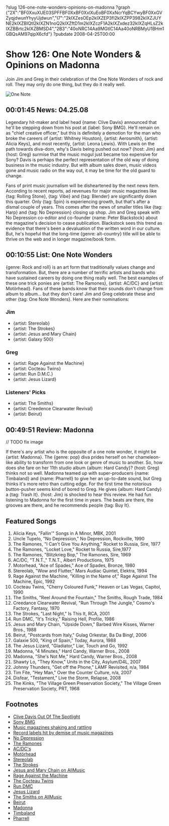 ?slug 126-one-note-wonders-opinions-on-madonna
?graph {"2X":"BF0XxuXUE03SPFFBF0XxBF0XxlXuEoBF0XxNcrYqBCYwyBF0XxGVZyqjdwunYhyyUjdwun","I7":"2kIXZesOEp2kIXZEP3fI2kIXZPP3982kIXZJUYNE2kIXZBIQtI2kIXZN1noQ2kIXZftD1m2kIXZczF1A2kIXZxdez32kIXZqHLsZ2kIXZBBrtc2kIXZBMSD4","2B3":"40oNRC14Aa9MGtlC14Aa40oNRBMyU1BHm1GBQsAM97qipX6cfd"}
?pubdate 2008-04-25T00:00
# Show 126: One Note Wonders & Opinions on Madonna
Join Jim and Greg in their celebration of the One Note Wonders of rock and roll. They may only do one thing, but they do it really well.

![One Note](//static.soundopinions.org/images/2008/onenote.jpg)

## 00:01:45 News: 04.25.08
Legendary hit-maker and label head {name: Clive Davis} announced that he'll be stepping down from his post at {label: Sony BMG}. He'll remain on as "chief creative officer," but this is definitely a demotion for the man who broke the careers of {artist: Whitney Houston}, {artist: Aerosmith}, {artist: Alicia Keys}, and most recently, {artist: Leona Lewis}. With Lewis on the path towards diva-dom, why's Davis being pushed out now? {host: Jim} and {host: Greg} surmise that the music mogul just became too expensive for Sony? Davis is perhaps the perfect representation of the old way of doing business in the music industry. But with album sales down, music videos gone and music radio on the way out, it may be time for the old guard to change.

Fans of print music journalism will be disheartened by the next news item. According to recent reports, ad revenues for major music magazines like {tag: Rolling Stone}, {tag: Vibe} and {tag: Blender} are significantly down this quarter. Only {tag: Spin} is experiencing growth, but that's after a dismal couple of years. This comes after the news of smaller titles like {tag: Harp} and {tag: No Depression} closing up shop. Jim and Greg speak with No Depression co-editor and co-founder {name: Peter Blackstock} about the magazine's decision to cease publication. Blackstock sees this trend as evidence that there's been a devaluation of the written word in our culture. But, he's hopeful that the long-time {genre: alt-country} title will be able to thrive on the web and in longer magazine/book form.

## 00:10:55 List: One Note Wonders
{genre: Rock and roll} is an art form that traditionally values change and transformation. But, there are a number of terrific artists and bands who have sustained careers by doing one thing really well. The best examples of these one trick ponies are {artist: The Ramones}, {artist: AC/DC} and {artist: Motörhead}. Fans of these bands know that their sounds don't change from album to album... but they don't care! Jim and Greg celebrate these and other {tag: One Note Wonders}. Here are their nominations:

### Jim
- {artist: Stereolab}
- {artist: The Strokes}
- {artist: Jesus and Mary Chain}
- {artist: Galaxy 500}

### Greg
- {artist: Rage Against the Machine}
- {artist: Cocteau Twins}
- {artist: Run D.M.C.}
- {artist: Jesus Lizard}

### Listeners' Picks
- {artist: The Smiths}
- {artist: Creedence Clearwater Revival}
- {artist: Beirut}

## 00:49:51 Review: Madonna

// TODO fix image

If there's any artist who is the opposite of a one note wonder, it might be {artist: Madonna}. The {genre: pop} diva prides herself on her chameleon-like ability to transform from one look or genre of music to another. So, how does she fare on her 11th studio album {album: Hard Candy}? {host: Greg} thinks not so well. Madonna teamed up with super-producers {name: Timbaland} and {name: Pharrell} to give her an up-to-date sound, but Greg thinks it's more retro than cutting edge. For the first time the notorious button-pusher seems kind of bored to Greg. He gives {album: Hard Candy} a {tag: Trash It}. {host: Jim} is shocked to hear this review. He had fun listening to Madonna for the first time in years. The beats are there, the grooves are there, and he recommends people {tag: Buy It}.

## Featured Songs
1. Alicia Keys, "Fallin'" Songs in A Minor, MBK, 2001
2. Uncle Tupelo, "No Depression," No Depression, Rockville, 1990
3. The Ramones, "I Can't Give You Anything," Rocket to Russia, Sire, 1977
4. The Ramones, "Locket Love," Rocket to Russia, Sire,1977
5. The Ramones, "Blitzkrieg Bop," The Ramones, Sire, 1969
6. AC/DC, "T.N.T.," T.N.T., Albert Productions, 1975
7. Motorhead, "Ace of Spades," Ace of Spades, Bronze, 1980
8. Stereolab, "Wow and Flutter," Mars Audiac Quintet, Elektra, 1994
9. Rage Against the Machine, "Killing in the Name of," Rage Against The Machine, Epic, 1992
10. Cocteau Twins, "Cherry Coloured Funk," Heaven or Las Vegas, Capitol, 1990
11. The Smiths, "Reel Around the Fountain," The Smiths, Rough Trade, 1984
12. Creedance Clearwater Revival, "Run Through The Jungle," Cosmo's Factory, Fantasy, 1970
13. The Strokes, "Last Night," Is This It, RCA, 2001
14. Run DMC, "It's Tricky," Raising Hell, Profile, 1986
15. Jesus and Mary Chain, "Upside Down," Barbed Wire Kisses, Warner Bros., 1988
16. Beirut, "Postcards from Italy," Gulag Orkestar, Ba Da Bing!, 2006
17. Galaxie 500, "King of Spain," Today, Aurora, 1988
18. The Jesus Lizard, "Gladiator," Liar, Touch and Go, 1992
19. Madonna, "4 Minutes," Hard Candy, Warner Bros., 2008
20. Madonna, "She's Not Me," Hard Candy, Warner Bros., 2008
21. Shawty Lo, "They Know," Units in the City, Asylum/D4L, 2007
22. Johnny Thunders, "Get off the Phone," LAMF Revisited, n/a, 1984
23. Tim Fite, "Hey Man," Over the Counter Culture, n/a, 2007
24. Disfear, "Testament," Live the Storm, Relapse, 2008
25. The Kinks, "The Village Green Preservation Society," The Village Green Preservation Society, PRT, 1968

## Footnotes
- [Clive Davis Out Of The Spotlight](http://www.forbes.com/facesinthenews/2008/04/18/davis-sony-music-face-markets-cx_ll_0418autofacescan01.html)
- [Sony BMG](http://www.sonybmg.com/)
- [Music magazines shaking and rattling](http://www.crainsnewyork.com/article/20080420/FREE/186997629)
- [Record labels hit by demise of music magazines](http://ca.reuters.com/article/entertainmentNews/idCAN0548260520080405)
- [No Depression](http://www.nodepression.net/)
- [The Ramones](http://www.ramones.com/)
- [AC/DC's](http://www.acdcrocks.com/)
- [Motörhead](http://www.imotorhead.com/)
- [Stereolab](http://www.stereolab.co.uk/)
- [The Strokes](http://www.thestrokes.com/)
- [Jesus and Mary Chain on AllMusic](http://www.allmusic.com/cg/amg.dll?p=amg&sql=11:wifpxqe5ldse)
- [Rage Against the Machine](http://www.ratm.com/)
- [The Cocteau Twins](http://www.cocteautwins.com/)
- [Run DMC](http://www.rundmc.com/)
- [Jesus Lizard](http://www.touchandgorecords.com/bands/band.php?id=78)
- [The Smiths on AllMusic](http://www.allmusic.com/cg/amg.dll?p=amg&sql=11:kifyxqr5ld0e)
- [Beirut](http://www.beirutband.com/)
- [Madonna](http://www.madonna.com/)
- [Timbaland](http://www.timbalandmusic.com/)
- [Pharrell](http://www.pharrellwilliams.com/)
